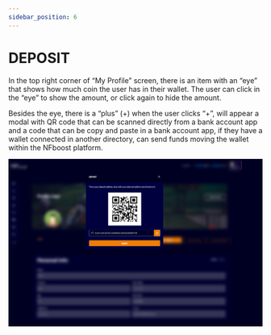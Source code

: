 ```yaml
---
sidebar_position: 6
---
```


# DEPOSIT

In the top right corner of “My Profile” screen, there is an item with an “eye” that shows how much coin the user has in their wallet. The user can click in the “eye” to show the amount, or click again to hide the amount. 

Besides the eye, there is a “plus” (+) when the user clicks “+”, will appear a modal with QR code that can be scanned directly from a bank account app and a code that can be copy and paste in a bank account app, if they have a wallet connected in another directory, can send funds moving the wallet within the NFboost platform.

![1](./../assets/qrcode.png)
